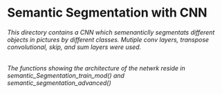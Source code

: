 # Semantic Segmentation with CNN
###### This directory contains a CNN which semenanticlly segmentats different objects in pictures by different classes. Mutiple conv layers, transpose convolutional, skip, and sum layers were used. 

###### The functions showing the architecture of the netwrk reside in semantic_Segmentation_train_mod() and semantic_segmentation_advanced()